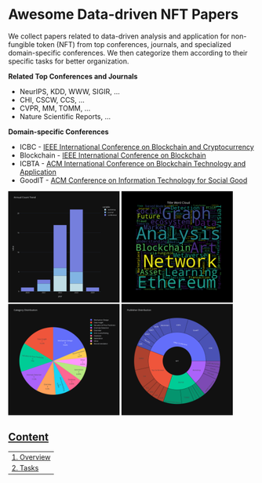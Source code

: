 # Awesome Data-driven NFT Papers

We collect papers related to data-driven analysis and application for non-fungible token (NFT) from top conferences, journals, and specialized domain-specific conferences. We then categorize them according to their specific tasks for better organization.

**Related Top Conferences and Journals**

- NeurIPS, KDD, WWW, SIGIR, ...
- CHI, CSCW, CCS, ...
- CVPR, MM, TOMM, ...
- Nature Scientific Reports, ...

**Domain-specific Conferences**

- ICBC - [IEEE International Conference on Blockchain and Cryptocurrency](https://ieeexplore.ieee.org/xpl/conhome/10174862/proceeding)
- Blockchain - [IEEE International Conference on Blockchain](https://ieeexplore.ieee.org/xpl/conhome/1834584/all-proceedings)
- ICBTA - [ACM International Conference on Blockchain Technology and Application](https://dl.acm.org/conference/icbta)
- GoodIT - [ACM Conference on Information Technology for Social Good](https://dl.acm.org/conference/goodit)

<div>
  <img src="figures/annual_count_trend.svg" alt="Annual Count Trend" width="45%"/>
  <img src="figures/title_word_cloud.png" alt="Title Word Cloud" width="45%"/>
</div>
<div>
  <img src="figures/category_distribution.svg" alt="Category Distribution" width="45%"/>
  <img src="figures/publisher_distribution.svg" alt="Publisher Distribution" width="45%"/>
</div>

## [Content](#content)

<table>
<tr><td colspan="2"><a href="#survey-papers">1. Overview</a></td></tr>
<tr><td colspan="2"><a href="#tasks">2. Tasks</a></td></tr> 